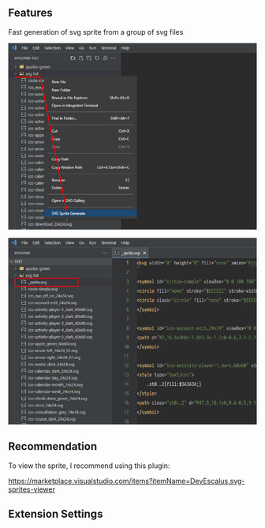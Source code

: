 ## Features

Fast generation of svg sprite from a group of svg files

![Image](https://raw.githubusercontent.com/smatDnepr/SVG-Sprite-Generator/master/images/feature-1.png)

![Image](https://raw.githubusercontent.com/smatDnepr/SVG-Sprite-Generator/master/images/feature-2.png)


## Recommendation

To view the sprite, I recommend using this plugin:

https://marketplace.visualstudio.com/items?itemName=DevEscalus.svg-sprites-viewer

## Extension Settings

